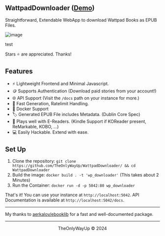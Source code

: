WattpadDownloader ([Demo](https://wpd.rambhat.la))
---
Straightforward, Extendable WebApp to download Wattpad Books as EPUB Files.

![image](https://github.com/TheOnlyWayUp/WattpadDownloader/assets/76237496/8a3fda0b-b851-4c5f-9306-ba9c17cdcc8b)

test

Stars ⭐ are appreciated. Thanks!

## Features
- ⚡ Lightweight Frontend and Minimal Javascript.
- 🪙 Supports Authentication (Download paid stories from your account!)
- 🌐 API Support (Visit the `/docs` path on your instance for more.)
- 🐇 Fast Generation, Ratelimit Handling.
- 🐳 Docker Support
- 🏷️ Generated EPUB File includes Metadata. (Dublin Core Spec)
- 📖 Plays well with E-Readers. (Kindle Support if KOReader present, ReMarkable, KOBO, ...)
- 💻 Easily Hackable. Extend with ease.


## Set Up
1. Clone the repository: `git clone https://github.com/TheOnlyWayUp/WattpadDownloader/ && cd WattpadDownloader`
2. Build the image: `docker build . -t 'wp_downloader'` (This takes about 2 Minutes)
3. Run the Container: `docker run -d -p 5042:80 wp_downloader`

That's it! You can use your instance at `http://localhost:5042`. API Documentation is available at `http://localhost:5042/docs`.

---

My thanks to [aerkalov/ebooklib](https://github.com/aerkalov/ebooklib) for a fast and well-documented package.

---

<div align="center">
    <p>TheOnlyWayUp © 2024</p>
</div>
